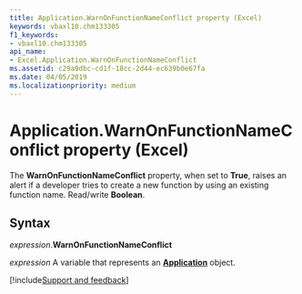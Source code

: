 ```yaml
---
title: Application.WarnOnFunctionNameConflict property (Excel)
keywords: vbaxl10.chm133305
f1_keywords:
- vbaxl10.chm133305
api_name:
- Excel.Application.WarnOnFunctionNameConflict
ms.assetid: c29a9dbc-cd1f-18cc-2d44-ec639b0e67fa
ms.date: 04/05/2019
ms.localizationpriority: medium
---
```



# Application.WarnOnFunctionNameConflict property (Excel)

The **WarnOnFunctionNameConflict** property, when set to **True**, raises an alert if a developer tries to create a new function by using an existing function name. Read/write **Boolean**.


## Syntax

_expression_.**WarnOnFunctionNameConflict**

_expression_ A variable that represents an **[Application](Excel.Application(object).md)** object.




[!include[Support and feedback](~/includes/feedback-boilerplate.md)]